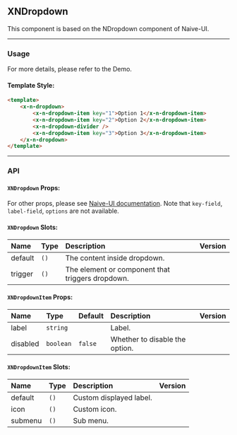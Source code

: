 ﻿## XNDropdown

This component is based on the NDropdown component of Naive-UI.

---

### Usage

For more details, please refer to the Demo.

#### Template Style:

```html
<template>
    <x-n-dropdown>
        <x-n-dropdown-item key="1">Option 1</x-n-dropdown-item>
        <x-n-dropdown-item key="2">Option 2</x-n-dropdown-item>
        <x-n-dropdown-divider />
        <x-n-dropdown-item key="3">Option 3</x-n-dropdown-item>
    </x-n-dropdown>
</template>
```

---

### API

#### `XNDropdown` Props:

For other props, please see [Naive-UI documentation](https://www.naiveui.com/en-US/os-theme/components/dropdown#Dropdown-Props). Note that `key-field`, `label-field`, `options` are not available.

#### `XNDropdown` Slots:

| Name    | Type | Description                                      | Version |
| :------ | :--- | :----------------------------------------------- | :------ |
| default | `()` | The content inside dropdown.                     |         |
| trigger | `()` | The element or component that triggers dropdown. |         |

#### `XNDropdownItem` Props:

| Name     | Type      | Default | Description                    | Version |
| :------- | :-------- | :------ | :----------------------------- | :------ |
| label    | `string`  |         | Label.                         |         |
| disabled | `boolean` | `false` | Whether to disable the option. |         |

#### `XNDropdownItem` Slots:

| Name    | Type | Description             | Version |
| :------ | :--- | :---------------------- | :------ |
| default | `()` | Custom displayed label. |         |
| icon    | `()` | Custom icon.            |         |
| submenu | `()` | Sub menu.               |         |
